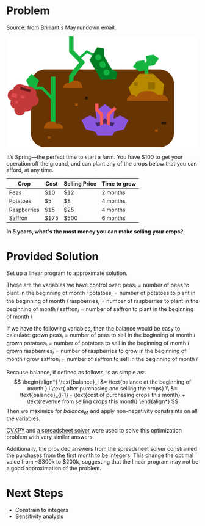 # Problem
Source: from Brilliant's May rundown email.

![image](./crops.png)

It’s Spring—the perfect time to start a farm. You have $100 to get your operation off the ground, and can plant any of the crops below that you can afford, at any time. 

| Crop        | Cost | Selling Price | Time to grow |
| ----------- | ---- | ------------- | ------------ |
| Peas        | $10  | $12           | 2 months     |
| Potatoes    | $5   | $8            | 4 months     |
| Raspberries | $15  | $25           | 4 months     |
| Saffron     | $175 | $500          | 6 months     |
**In 5 years, what's the most money you can make selling your crops?**

# Provided Solution
Set up a linear program to approximate solution.

These are the variables we have control over:
$\text{peas}_i = \text{number of peas to plant in the beginning of month } i$ 
$\text{potatoes}_i = \text{number of potatoes to plant in the beginning of month } i$ 
$\text{raspberries}_i = \text{number of raspberries to plant in the beginning of month } i$ 
$\text{saffron}_i = \text{number of saffron to plant in the beginning of month } i$ 

If we have the following variables, then the balance would be easy to calculate:
$\text{grown peas}_i = \text{number of peas to sell in the beginning of month } i$ 
$\text{grown potatoes}_i = \text{number of potatoes to sell in the beginning of month } i$ 
$\text{grown raspberries}_i = \text{number of raspberries to grow in the beginning of month } i$ 
$\text{grow saffron}_i = \text{number of saffron to sell in the beginning of month } i$ 

Because balance, if defined as follows, is as simple as:
$$
\begin{align*}
\text{balance}_i &= \text{balance at the beginning of month } i \text{ after purchasing and selling the crops} \\
&= \text{balance}_{i-1} - \text{cost of purchasing crops this month} + \text{revenue from selling crops this month}
\end{align*}
$$
Then we maximize for $balance_{61}$ and apply non-negativity constraints on all the variables.

[CVXPY](https://www.cvxpy.org/) and [a spreadsheet solver](https://help.libreoffice.org/latest/en-US/text/scalc/01/solver.html) were used to solve this optimization problem with very similar answers.

Additionally, the provided answers from the spreadsheet solver constrained the purchases from the first month to be integers. This change the optimal value from ~$300k to $200k, suggesting that the linear program may not be a good approximation of the problem.

# Next Steps
- Constrain to integers
- Sensitivity analysis


